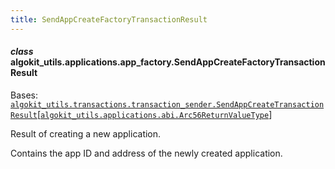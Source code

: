 ```yaml
---
title: SendAppCreateFactoryTransactionResult
---
```

#### *class* algokit_utils.applications.app_factory.SendAppCreateFactoryTransactionResult

Bases: [`algokit_utils.transactions.transaction_sender.SendAppCreateTransactionResult`](/reference/algokit-utils-py/api/docs/markdown/autoapi/algokit_utils/transactions/transaction_sender/sendappcreatetransactionresult/#algokit_utils.transactions.transaction_sender.SendAppCreateTransactionResult)[[`algokit_utils.applications.abi.Arc56ReturnValueType`](/reference/algokit-utils-py/api/docs/markdown/autoapi/algokit_utils/applications/abi/#algokit_utils.applications.abi.Arc56ReturnValueType)]

Result of creating a new application.

Contains the app ID and address of the newly created application.